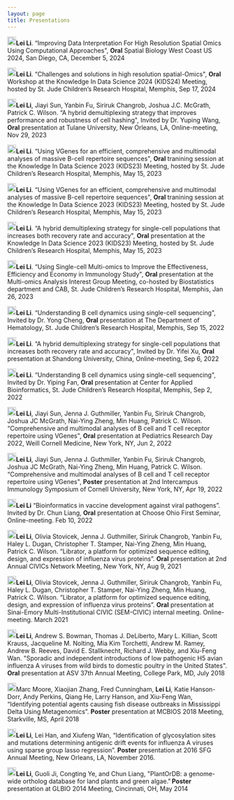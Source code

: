 ```yaml
---
layout: page
title: Presentations
---
```

<img src="../../img/conference.png" height="20px">**Lei Li**. “Improving Data Interpretation For High Resolution Spatial Omics Using Computational Approaches", **Oral** Spatial Biology West Coast US 2024, San Diego, CA, December 5, 2024

<img src="../../img/conference.png" height="20px">**Lei Li**. “Challenges and solutions in high resolution spatial-Omics", **Oral** Workshop at the Knowledge In Data Science 2024 (KIDS24) Meeting, hosted by St. Jude Children’s Research Hospital, Memphis, Sep 17, 2024

<img src="../../img/conference.png" height="20px">**Lei Li**, Jiayi Sun, Yanbin Fu, Siriruk Changrob, Joshua J.C. McGrath, Patrick C. Wilson. “A hybrid demultiplexing strategy that improves performance and robustness of cell hashing", Invited by Dr. Yuping Wang, **Oral** presentation at Tulane University, New Orleans, LA, Online-meeting, Nov 29, 2023

<img src="../../img/conference.png" height="20px">**Lei Li**. “Using VGenes for an efficient, comprehensive and multimodal analyses of massive B-cell repertoire sequences", **Oral** tranining session at the Knowledge In Data Science 2023 (KIDS23) Meeting, hosted by St. Jude Children’s Research Hospital, Memphis, May 15, 2023

<img src="../../img/conference.png" height="20px">**Lei Li**. “Using VGenes for an efficient, comprehensive and multimodal analyses of massive B-cell repertoire sequences", **Oral** tranining session at the Knowledge In Data Science 2023 (KIDS23) Meeting, hosted by St. Jude Children’s Research Hospital, Memphis, May 15, 2023

<img src="../../img/conference.png" height="20px">**Lei Li**. “A hybrid demultiplexing strategy for single-cell populations that increases both recovery rate and accuracy", **Oral** presentation at the Knowledge In Data Science 2023 (KIDS23) Meeting, hosted by St. Jude Children’s Research Hospital, Memphis, May 15, 2023

<img src="../../img/conference.png" height="20px">**Lei Li**. “Using Single-cell Multi-omics to Improve the Effectiveness, Efficiency and Economy in Immunology Study", **Oral** presentation at the Multi-omics Analysis Interest Group Meeting, co-hosted by Biostatistics department and CAB, St. Jude Children’s Research Hospital, Memphis, Jan 26, 2023

<img src="../../img/conference.png" height="20px">**Lei Li**. “Understanding B cell dynamics using single-cell sequencing", Invited by Dr. Yong Cheng, **Oral** presentation at The Department of Hematology, St. Jude Children’s Research Hospital, Memphis, Sep 15, 2022

<img src="../../img/conference.png" height="20px">**Lei Li**. “A hybrid demultiplexing strategy for single-cell populations that increases both recovery rate and accuracy", Invited by Dr. Yifei Xu, **Oral** presentation at Shandong University, China, Online-meeting, Sep 6, 2022

<img src="../../img/conference.png" height="20px">**Lei Li**. “Understanding B cell dynamics using single-cell sequencing", Invited by Dr. Yiping Fan, **Oral** presentation at Center for Applied Bioinformatics, St. Jude Children’s Research Hospital, Memphis, Sep 2, 2022

<img src="../../img/conference.png" height="20px">**Lei Li**, Jiayi Sun, Jenna J. Guthmiller, Yanbin Fu, Siriruk Changrob, Joshua JC McGrath, Nai-Ying Zheng, Min Huang, Patrick C. Wilson. “Comprehensive and multimodal analyses of B cell and T cell receptor repertoire using VGenes", **Oral** presentation at Pediatrics Research Day 2022, Weill Cornell Medicine, New York, NY, Jun 2, 2022

<img src="../../img/conference.png" height="20px">**Lei Li**, Jiayi Sun, Jenna J. Guthmiller, Yanbin Fu, Siriruk Changrob, Joshua JC McGrath, Nai-Ying Zheng, Min Huang, Patrick C. Wilson. “Comprehensive and multimodal analyses of B cell and T cell receptor repertoire using VGenes", **Poster** presentation at 2nd Intercampus Immunology Symposium of Cornell University, New York, NY, Apr 19, 2022

<img src="../../img/conference.png" height="20px">**Lei Li** “Bioinformatics in vaccine development against viral pathogens”. Invited by Dr. Chun Liang, **Oral** presentation at Choose Ohio First Seminar, Online-meeting. Feb 10, 2022 

<img src="../../img/conference.png" height="20px">**Lei Li**, Olivia Stovicek, Jenna J. Guthmiller, Siriruk Changrob, Yanbin Fu, Haley L. Dugan, Christopher T. Stamper, Nai-Ying Zheng, Min Huang, Patrick C. Wilson. “Librator, a platform for optimized sequence editing, design, and expression of influenza virus proteins”. **Oral** presentation at 2nd Annual CIVICs Network Meeting, New York, NY, Aug 9, 2021 

<img src="../../img/conference.png" height="20px">**Lei Li**, Olivia Stovicek, Jenna J. Guthmiller, Siriruk Changrob, Yanbin Fu, Haley L. Dugan, Christopher T. Stamper, Nai-Ying Zheng, Min Huang, Patrick C. Wilson. “Librator, a platform for optimized sequence editing, design, and expression of influenza virus proteins”. **Oral** presentation at Sinai-Emory Multi-Institutional CIVIC (SEM-CIVIC) internal meeting. Online-meeting. March 2021 

<img src="../../img/conference.png" height="20px">**Lei Li**, Andrew S. Bowman, Thomas J. DeLiberto, Mary L. Killian, Scott Krauss, Jacqueline M. Nolting, Mia Kim Torchetti, Andrew M. Ramey, Andrew B. Reeves, David E. Stallknecht, Richard J. Webby, and Xiu-Feng Wan. "Sporadic and independent introductions of low pathogenic H5 avian influenza A viruses from wild birds to domestic poultry in the United States". **Oral** presentation at ASV 37th Annual Meeting, College Park, MD, July 2018 

<img src="../../img/conference.png" height="20px">Marc Moore, Xiaojian Zhang, Fred Cunningham, **Lei Li**, Katie Hanson-Dorr, Andy Perkins, Qiang He, Larry Hanson, and Xiu-Feng Wan, “Identifying potential agents causing fish disease outbreaks in Mississippi Delta Using Metagenomics”. **Poster** presentation at MCBIOS 2018 Meeting, Starkville, MS, April 2018 

<img src="../../img/conference.png" height="20px">**Lei Li**, Lei Han, and Xiufeng Wan, “Identification of glycosylation sites and mutations determining antigenic drift events for influenza A viruses using sparse group lasso regression”. **Poster** presentation at 2016 SFG Annual Meeting, New Orleans, LA, November 2016. 

<img src="../../img/conference.png" height="20px">**Lei Li**, Guoli Ji, Congting Ye, and Chun Liang, "PlantOrDB: a genome-wide ortholog database for land plants and green algae." **Poster** presentation at GLBIO 2014 Meeting, Cincinnati, OH, May 2014 

